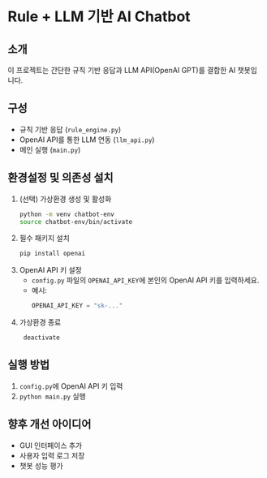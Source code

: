 # Rule + LLM 기반 AI Chatbot

## 소개
이 프로젝트는 간단한 규칙 기반 응답과 LLM API(OpenAI GPT)를 결합한 AI 챗봇입니다.

## 구성
- 규칙 기반 응답 (`rule_engine.py`)
- OpenAI API를 통한 LLM 연동 (`llm_api.py`)
- 메인 실행 (`main.py`)

## 환경설정 및 의존성 설치
1. (선택) 가상환경 생성 및 활성화
   ```bash
   python -m venv chatbot-env
   source chatbot-env/bin/activate
   ```
2. 필수 패키지 설치
   ```bash
   pip install openai
   ```
3. OpenAI API 키 설정
   - `config.py` 파일의 `OPENAI_API_KEY`에 본인의 OpenAI API 키를 입력하세요.
   - 예시:
     ```python
     OPENAI_API_KEY = "sk-..."
     ```
4. 가상환경 종료
   ```bash
    deactivate
   ```

## 실행 방법
1. `config.py`에 OpenAI API 키 입력
2. `python main.py` 실행

## 향후 개선 아이디어
- GUI 인터페이스 추가
- 사용자 입력 로그 저장
- 챗봇 성능 평가
